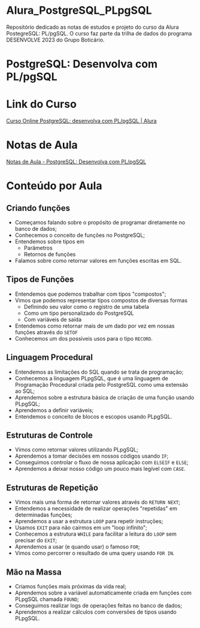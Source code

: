 # Alura_PostgreSQL_PLpgSQL
Repositório dedicado as notas de estudos e projeto do curso da Alura PostegreSQL: PL/pgSQL. O curso faz parte da trilha de dados do programa DESENVOLVE 2023 do Grupo Boticário.
# PostgreSQL: Desenvolva com PL/pgSQL

# Link do Curso

[Curso Online PostgreSQL: desenvolva com PL/pgSQL | Alura](https://cursos.alura.com.br/course/postgresql-procedures)

# Notas de Aula

[Notas de Aula - PostgreSQL: Desenvolva com PL/pgSQL](PostgreSQL%20Desenvolva%20com%20PL%20pgSQL%20f97e148491944fce8027d5c3642d348c/Notas%20de%20Aula%20-%20PostgreSQL%20Desenvolva%20com%20PL%20pgSQL%20e737230aea9a486ebc59fb765d7d4fe2.md)

# Conteúdo por Aula

## Criando funções

- Começamos falando sobre o propósito de programar diretamente no banco de dados;
- Conhecemos o conceito de funções no PostgreSQL;
- Entendemos sobre tipos em
    - Parâmetros
    - Retornos de funções
- Falamos sobre como retornar valores em funções escritas em SQL.

## Tipos de Funções

- Entendemos que podemos trabalhar com tipos "compostos";
- Vimos que podemos representar tipos compostos de diversas formas
    - Definindo seu valor como o registro de uma tabela
    - Como um tipo personalizado do PostgreSQL
    - Com variáveis de saída
- Entendemos como retornar mais de um dado por vez em nossas funções através do `SETOF`
- Conhecemos um dos possíveis usos para o tipo `RECORD`.

## Linguagem Procedural

- Entendemos as limitações do SQL quando se trata de programação;
- Conhecemos a linguagem PLpgSQL, que é uma linguagem de Programação Procedural criada pelo PostgreSQL como uma extensão ao SQL;
- Aprendemos sobre a estrutura básica de criação de uma função usando PLpgSQL;
- Aprendemos a definir variáveis;
- Entendemos o conceito de blocos e escopos usando PLpgSQL.

## Estruturas de Controle

- Vimos como retornar valores utilizando PLpgSQL;
- Aprendemos a tomar decisões em nossos códigos usando `IF`;
- Conseguimos controlar o fluxo de nossa aplicação com `ELSEIF` e `ELSE`;
- Aprendemos a deixar nosso código um pouco mais legível com `CASE`.

## Estruturas de Repetição

- Vimos mais uma forma de retornar valores através do `RETURN NEXT`;
- Entendemos a necessidade de realizar operações "repetidas" em determinadas funções;
- Aprendemos a usar a estrutura `LOOP` para repetir instruções;
- Usamos `EXIT` para não cairmos em um "loop infinito";
- Conhecemos a estrutura `WHILE` para facilitar a leitura do `LOOP` sem precisar do `EXIT`;
- Aprendemos a usar (e quando usar) o famoso `FOR`;
- Vimos como percorrer o resultado de uma query usando `FOR IN`.

## Mão na Massa

- Criamos funções mais próximas da vida real;
- Aprendemos sobre a variável automaticamente criada em funções com PLpgSQL chamada `FOUND`;
- Conseguimos realizar logs de operações feitas no banco de dados;
- Aprendemos a realizar cálculos com conversões de tipos usando PLpgSQL.
